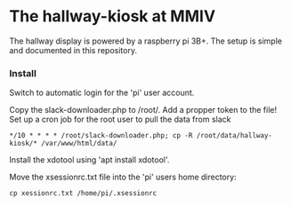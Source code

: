 # The hallway-kiosk at MMIV

The hallway display is powered by a raspberry pi 3B+. The setup is simple and documented in this repository.

### Install

Switch to automatic login for the 'pi' user account.

Copy the slack-downloader.php to /root/. Add a propper token to the file! Set up a cron job for the root user to pull the data from slack
```
*/10 * * * * /root/slack-downloader.php; cp -R /root/data/hallway-kiosk/* /var/www/html/data/
```

Install the xdotool using 'apt install xdotool'.

Move the xsessionrc.txt file into the 'pi' users home directory:
```
cp xessionrc.txt /home/pi/.xsessionrc
```

